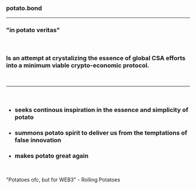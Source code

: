 ### potato.bond
___
### "in potato veritas"
<br>



### Is an attempt at crystalizing the essence of global CSA efforts into a minimum viable crypto-economic protocol.

<br>

___

<br>

- ### seeks continous inspiration in the essence and simplicity of potato 

- ### summons potato spirit to deliver us from the temptations of false innovation
- ### makes potato great again

<br>


"Potatoes ofc, but for WEB3" - Rolling Potatoes <br>
